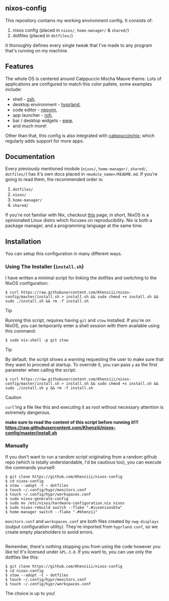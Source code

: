 ## nixos-config 

This repository contains my working environment config. It consists of:

1. nixos config (placed in `nixos/`, `home-manager/` & `shared/`) 
2. dotfiles (placed in `dotfiles/`)

It thoroughly defines every single tweak that I've made to any program that's running on my machine.

## Features

The whole OS is centered around Catppuccin Mocha Mauve theme. Lots of applications are configured to match this color pallete, some examples include:

- shell - [zsh](https://github.com/zsh-users/zsh),
- desktop environment - [hyprland](https://github.com/hyprwm/Hyprland),
- code editor - [neovim](https://github.com/neovim/neovim),
- app launcher - [rofi](https://github.com/adi1090x/rofi),
- bar / desktop widgets - [eww](https://github.com/elkowar/eww),
- and much more!

Other than that, this config is also integrated with [catppuccin/nix](https://github.com/catppuccin/nix); which regularly adds support for more apps.

## Documentation

Every previously mentioned module (`nixos/`, `home-manager/`, `shared/`, `dotfiles/`) has it's own docs placed in `<module_name>/README.md`. If you're going to read them, the recommended order is:

1. `dotfiles/`
2. `nixos/`
3. `home-manager/`
4. `shared/`

If you're not familiar with Nix, checkout [this](https://nixos.org/) page; in short, NixOS is a opinionated Linux distro which focuses on reproducibility. Nix is both a package manager, and a programming language at the same time.

## Installation

You can setup this configuration in many different ways.

### Using The Installer (`install.sh`)

I have written a minimal script for linking the dotfiles and switching to the NixOS configuration:

```shell
$ curl https://raw.githubusercontent.com/Khenziii/nixos-config/master/install.sh > install.sh && sudo chmod +x install.sh && sudo ./install.sh && rm -f install.sh
```

> [!TIP]
> Running this script, requires having `git` and `stow` installed. If you're on NixOS, you can temporarily enter a shell session with them available using this command: 
> 
> ```shell
> $ sudo nix-shell -p git stow 
> ```


> [!TIP]
> By default, the script shows a warning requesting the user to make sure that they want to proceed at startup. To override it, you can pass `y` as the first parameter when calling the script:
>
> ```shell
> $ curl https://raw.githubusercontent.com/Khenziii/nixos-config/master/install.sh > install.sh && sudo chmod +x install.sh && sudo ./install.sh y && rm -f install.sh
> ```

> [!CAUTION]
> `curl`'ing a file like this and executing it as root without necessary attention is extremely dangerous.
>
> **make sure to read the content of this script before running it!!! <https://raw.githubusercontent.com/Khenziii/nixos-config/master/install.sh>**

### Manually

If you don't want to run a random script originating from a random github repo (which is totally understandable, I'd be cautious too), you can execute the commands yourself:

```shell
$ git clone https://github.com/Khenziii/nixos-config
$ cd nixos-config
$ stow --adopt -t ~ dotfiles
$ touch ~/.config/hypr/monitors.conf
$ touch ~/.config/hypr/workspaces.conf
$ sudo nixos-generate-config
$ sudo mv /etc/nixos/hardware-configuration.nix nixos
$ sudo nixos-rebuild switch --flake ".#iusenixosbtw"
$ home-manager switch --flake ".#khenzii"
```

`monitors.conf` and `workspaces.conf` are both files created by `nwg-displays` (output configuration utility). They're imported from `hyprland.conf`, so we create empty placeholders to avoid errors. 

## 

Remember, there's nothing stopping you from using the code however you like to! It's licensed under `GPL-3.0`. If you want to, you can use only the dotfiles like this:

```shell
$ git clone https://github.com/Khenziii/nixos-config
$ cd nixos-config
$ stow --adopt -t ~ dotfiles
$ touch ~/.config/hypr/monitors.conf
$ touch ~/.config/hypr/workspaces.conf
```

The choice is up to you!

